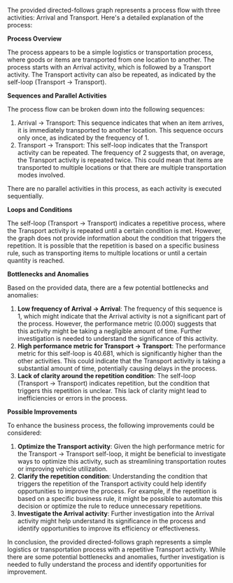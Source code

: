 The provided directed-follows graph represents a process flow with three activities: Arrival and Transport. Here's a detailed explanation of the process:

**Process Overview**

The process appears to be a simple logistics or transportation process, where goods or items are transported from one location to another. The process starts with an Arrival activity, which is followed by a Transport activity. The Transport activity can also be repeated, as indicated by the self-loop (Transport -> Transport).

**Sequences and Parallel Activities**

The process flow can be broken down into the following sequences:

1. Arrival -> Transport: This sequence indicates that when an item arrives, it is immediately transported to another location. This sequence occurs only once, as indicated by the frequency of 1.
2. Transport -> Transport: This self-loop indicates that the Transport activity can be repeated. The frequency of 2 suggests that, on average, the Transport activity is repeated twice. This could mean that items are transported to multiple locations or that there are multiple transportation modes involved.

There are no parallel activities in this process, as each activity is executed sequentially.

**Loops and Conditions**

The self-loop (Transport -> Transport) indicates a repetitive process, where the Transport activity is repeated until a certain condition is met. However, the graph does not provide information about the condition that triggers the repetition. It is possible that the repetition is based on a specific business rule, such as transporting items to multiple locations or until a certain quantity is reached.

**Bottlenecks and Anomalies**

Based on the provided data, there are a few potential bottlenecks and anomalies:

1. **Low frequency of Arrival -> Arrival**: The frequency of this sequence is 1, which might indicate that the Arrival activity is not a significant part of the process. However, the performance metric (0.000) suggests that this activity might be taking a negligible amount of time. Further investigation is needed to understand the significance of this activity.
2. **High performance metric for Transport -> Transport**: The performance metric for this self-loop is 40.681, which is significantly higher than the other activities. This could indicate that the Transport activity is taking a substantial amount of time, potentially causing delays in the process.
3. **Lack of clarity around the repetition condition**: The self-loop (Transport -> Transport) indicates repetition, but the condition that triggers this repetition is unclear. This lack of clarity might lead to inefficiencies or errors in the process.

**Possible Improvements**

To enhance the business process, the following improvements could be considered:

1. **Optimize the Transport activity**: Given the high performance metric for the Transport -> Transport self-loop, it might be beneficial to investigate ways to optimize this activity, such as streamlining transportation routes or improving vehicle utilization.
2. **Clarify the repetition condition**: Understanding the condition that triggers the repetition of the Transport activity could help identify opportunities to improve the process. For example, if the repetition is based on a specific business rule, it might be possible to automate this decision or optimize the rule to reduce unnecessary repetitions.
3. **Investigate the Arrival activity**: Further investigation into the Arrival activity might help understand its significance in the process and identify opportunities to improve its efficiency or effectiveness.

In conclusion, the provided directed-follows graph represents a simple logistics or transportation process with a repetitive Transport activity. While there are some potential bottlenecks and anomalies, further investigation is needed to fully understand the process and identify opportunities for improvement.